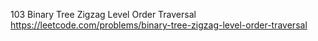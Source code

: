 103 Binary Tree Zigzag Level Order Traversal https://leetcode.com/problems/binary-tree-zigzag-level-order-traversal